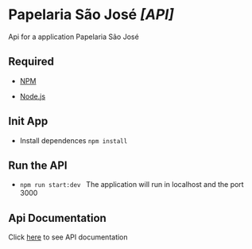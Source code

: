 
# Papelaria São José _[API]_



Api for a application Papelaria São José



## Required



-  [NPM](https://npmjs.com/)

-  [Node.js](https://nodejs.org/en/)



## Init App



- Install dependences `npm install`



## Run the API



-  `npm run start:dev `
	The application will run in localhost and the port 3000


  ## Api Documentation
  Click [here]([https://documenter.getpostman.com/view/1805521/SVfKyAyb](https://documenter.getpostman.com/view/1805521/SVfKyAyb)) to see API documentation

